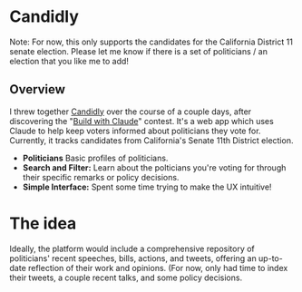 # Candidly

Note: For now, this only supports the candidates for the California District 11 senate election. Please let me know if there is a set of politicians / an election that you like me to add!

## Overview
I threw together [Candidly](https://votecandidly.com/) over the course of a couple days, after discovering the "[Build with Claude](https://docs.anthropic.com/claude/page/build-with-claude-developer-contest)" contest. It's a web app which uses Claude to help keep voters informed about politicians they vote for. Currently, it tracks candidates from California's Senate 11th District election.

- **Politicians** Basic profiles of politicians.
- **Search and Filter:** Learn about the polticians you're voting for through their specific remarks or policy decisions.
- **Simple Interface:** Spent some time trying to make the UX intuitive!


# The idea
Ideally, the platform would include a comprehensive repository of politicians' recent speeches, bills, actions, and tweets, offering an up-to-date reflection of their work and opinions. (For now, only had time to index their tweets, a couple recent talks, and some policy decisions.
